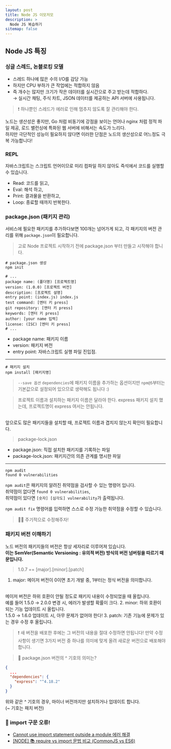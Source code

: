 ```yaml
---
layout: post
title: Node JS 이모저모
description: >
  Node JS 복습하기
sitemap: false
---
```


## Node JS 특징

### 싱글 스레드, 논블로킹 모델
- 스레드 하나에 많은 수의 I/O를 감당 가능
- 하지만 CPU 부하가 큰 작업에는 적합하지 않음
- 즉 개수는 많지만 크기가 작은 데이터를 실시간으로 주고 받는데 적합하다.
  <br>
  → 실시간 채팅, 주식 차트, JSON 데이터를 제공하는 API 서버에 사용됩니다.

> ❗️ 하나뿐인 스레드가 에러로 인해 멈추지 않도록 잘 관리해야 한다.

노드는 생산성은 좋지만, Go 처럼 비동기에 강점을 보이는 언어나 nginx 처럼 정적 파일 제공, 로드 밸런싱에 특화된 웹 서버에 비해서는 속도가 느리다.
<br>
하지만 극단적인 성능이 필요하지 않다면 이러한 단점은 노드의 생산성으로 어느정도 극복 가능합니다!

### REPL
자바스크립트는 스크립트 언어이므로 미리 컴파일 하지 않아도 즉석에서 코드를 실행할 수 있습니다.
- Read: 코드를 읽고,
- Eval: 해석 하고,
- Print: 결과물을 반환하고,
- Loop: 종료할 때까지 반복한다.

### package.json (패키지 관리)

서비스에 필요한 패키지를 추가하다보면 100개는 넘어가게 되고, 각 패키지의 버전 관리를 위해 `package.json`이 필요합니다.

> 고로 Node 프로젝트 시작하기 전에 package.json 부터 만들고 시작해야 합니다.

```shell
# package.json 생성
npm init

# ...
package name: (폴더명) [프로젝트명]
version: (1.0.0) [프로젝트 버전]
description: [프로젝트 설명]
entry point: (index.js) index.js
test command: [엔터 키 press]
git repository: [엔터 키 press]
keywords: [엔터 키 press]
author: [your name 입력]
license: (ISC) [엔터 키 press]
# ...
```
- package name: 패키지 이름
- version: 패키지 버전
- entry point: 자바스크립트 실행 파일 진입점.

---

```shell
# 패키지 설치
npm install [패키지명]
```

> `--save 옵션`
`dependencies`에 패키지 이름을 추가하는 옵션이지만 `npm@5`부터는 기본값으로 설정되어 있으므로 생략해도 됩니다 :)

> 프로젝트 이름과 설치하는 패키지 이름은 달라야 한다.
express 패키지 설치 했는데, 프로젝트명이 express 여서는 안됩니다.
<br>
앞으로도 많은 패키지들을 설치할 때, 프로젝트 이름과 겹치지 않는지 확인이 필요합니다.

> package-lock.json
- package.json: 직접 설치한 패키지를 기록하는 파일
- package-lock.json: 패키지간의 의존 관계를 명시한 파일

---

```shell
npm audit
found 0 vulnerabilities
```

`npm audit`은 패키지의 알려진 취약점을 검사할 수 있는 명령어 입니다.
<br>
취약점이 없다면 `found 0 vulnerabilities`,
<br>
취약점이 있다면 `[숫자] [심각도] vulnerability`가 출력됩니다.

`npm audit fix` 명령어를 입력하면 스스로 수정 가능한 취약점을 수정할 수 있습니다.
> 🙋‍♂ 주기적으로 수정해주자!

### 패키지 버전 이해하기

노드 버전의 패키지들의 버전은 항상 세자리로 이루어져 있습니다.
<br>
**이는 SemVer(Semantic Versioning : 유의적 버전) 방식의 버전 넘버링을 따르기 때문입니다.**

> 1.0.7 == [major].[minor].[patch]
1. major: 메이저 버전이 0이면 초기 개발 중, 1부터는 정식 버전을 의미합니다.
  <br>
  메이저 버전은 하위 호환이 안될 정도로 패키지 내용이 수정되었을 때 올립니다.
  <br>
  예를 들어 1.5.0 → 2.0.0 변경 시, 에러가 발생할 확률이 크다.
2. minor: 하위 호환이 되는 기능 업데이트 시 올립니다.
  <br>
  1.5.0 → 1.6.0 업데이트 시, 아무 문제가 없어야 한다!
3. patch: 기존 기능에 문제가 있는 경우 수정 후 올립니다.

> ❗️ 새 버전을 배포한 후에는 그 버전의 내용을 절대 수정하면 안됩니다!
만약 수정 사항이 생기면 3가지 버전 중 하나를 의미에 맞게 올려 새로운 버전으로 배포해야 합니다.

> 🤔 package.json 버전의 ^ 기호의 의미는?
```json
{
  ...
  "dependencies": {
    "express": "^4.18.2"
  }
}
```
위와 같은 ^ 기호의 경우, 마이너 버전까지만 설치하거나 업데이트 합니다.
<br>
(~ 기호는 패치 버전)

### 🧐 import 구문 오류!

- [Cannot use import statement outside a module 에러 해결](https://takeknowledge.netlify.app/bugfix/cannot-use-import-statement-outside-a-module/)
- [[NODE] 📚 require vs import 문법 비교 (CommonJS vs ES6)](https://inpa.tistory.com/entry/NODE-%F0%9F%93%9A-require-%E2%9A%94%EF%B8%8F-import-CommonJs%EC%99%80-ES6-%EC%B0%A8%EC%9D%B4-1)